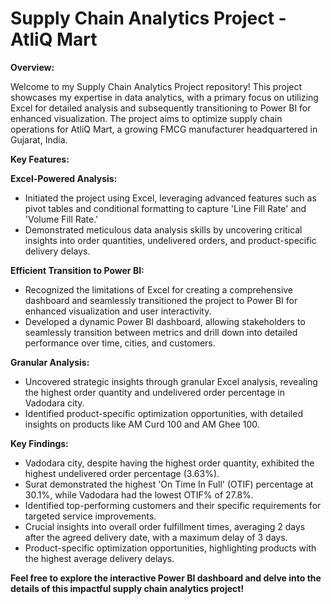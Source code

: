 # Supply Chain Analytics Project - AtliQ Mart

**Overview:**

Welcome to my Supply Chain Analytics Project repository! This project showcases my expertise in data analytics, with a primary focus on utilizing Excel for detailed analysis and subsequently transitioning to Power BI for enhanced visualization. The project aims to optimize supply chain operations for AtliQ Mart, a growing FMCG manufacturer headquartered in Gujarat, India.

**Key Features:**

**Excel-Powered Analysis:**

* Initiated the project using Excel, leveraging advanced features such as pivot tables and conditional formatting to capture 'Line Fill Rate' and 'Volume Fill Rate.'
* Demonstrated meticulous data analysis skills by uncovering critical insights into order quantities, undelivered orders, and product-specific delivery delays.

**Efficient Transition to Power BI:**

* Recognized the limitations of Excel for creating a comprehensive dashboard and seamlessly transitioned the project to Power BI for enhanced visualization and user interactivity.
* Developed a dynamic Power BI dashboard, allowing stakeholders to seamlessly transition between metrics and drill down into detailed performance over time, cities, and customers.

**Granular Analysis:**

* Uncovered strategic insights through granular Excel analysis, revealing the highest order quantity and undelivered order percentage in Vadodara city.
* Identified product-specific optimization opportunities, with detailed insights on products like AM Curd 100 and AM Ghee 100.

**Key Findings:**

* Vadodara city, despite having the highest order quantity, exhibited the highest undelivered order percentage (3.63%).
* Surat demonstrated the highest 'On Time In Full' (OTIF) percentage at 30.1%, while Vadodara had the lowest OTIF% of 27.8%.
* Identified top-performing customers and their specific requirements for targeted service improvements.
* Crucial insights into overall order fulfillment times, averaging 2 days after the agreed delivery date, with a maximum delay of 3 days.
* Product-specific optimization opportunities, highlighting products with the highest average delivery delays.

**Feel free to explore the interactive Power BI dashboard and delve into the details of this impactful supply chain analytics project!**

